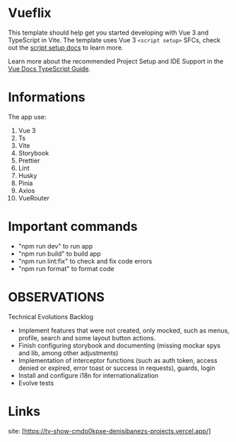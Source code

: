 # Vueflix

This template should help get you started developing with Vue 3 and TypeScript in Vite. The template uses Vue 3 `<script setup>` SFCs, check out the [script setup docs](https://v3.vuejs.org/api/sfc-script-setup.html#sfc-script-setup) to learn more.

Learn more about the recommended Project Setup and IDE Support in the [Vue Docs TypeScript Guide](https://vuejs.org/guide/typescript/overview.html#project-setup).

# Informations

The app use:

1. Vue 3
2. Ts
3. Vite
4. Storybook
5. Prettier
6. Lint
7. Husky
8. Pinia
9. Axios
10. VueRouter

# Important commands

* "npm run dev" to run app
* "npm run build" to build app
* "npm run lint:fix" to check and fix code errors
* "npm run format" to format code

# OBSERVATIONS
Technical Evolutions Backlog
- Implement features that were not created, only mocked, such as menus, profile, search and some layout button actions.
- Finish configuring storybook and documenting (missing mockar spys and lib, among other adjustments)
- Implementation of interceptor functions (such as auth token, access denied or expired, error toast or success in requests), guards, login
- Install and configure i18n for internationalization
- Evolve tests

# Links 
site: [https://tv-show-cmdo0kpxe-denisibanezs-projects.vercel.app/]

